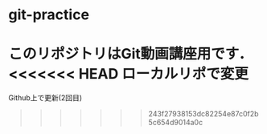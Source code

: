 # git-practice
このリポジトリはGit動画講座用です．
<<<<<<< HEAD
ローカルリポで変更
=======
Github上で更新(2回目)
>>>>>>> 243f27938153dc82254e87c0f2b5c654d9014a0c
